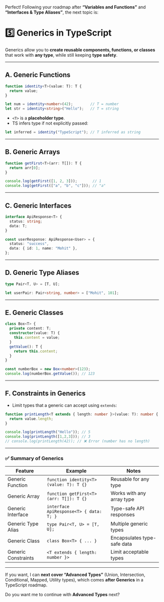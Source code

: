 Perfect! Following your roadmap after **“Variables and Functions”** and **“Interfaces & Type Aliases”**, the next topic is:

# **5️⃣ Generics in TypeScript**

Generics allow you to **create reusable components, functions, or classes** that work with **any type**, while still keeping **type safety**.

---

## **A. Generic Functions**

```ts
function identity<T>(value: T): T {
  return value;
}

let num = identity<number>(42);        // T = number
let str = identity<string>("Hello");   // T = string
```

* `<T>` is a **placeholder type**.
* TS infers type if not explicitly passed:

```ts
let inferred = identity("TypeScript"); // T inferred as string
```

---

## **B. Generic Arrays**

```ts
function getFirst<T>(arr: T[]): T {
  return arr[0];
}

console.log(getFirst([1, 2, 3]));       // 1
console.log(getFirst(["a", "b", "c"])); // "a"
```

---

## **C. Generic Interfaces**

```ts
interface ApiResponse<T> {
  status: string;
  data: T;
}

const userResponse: ApiResponse<User> = {
  status: "success",
  data: { id: 1, name: "Mohit" },
};
```

---

## **D. Generic Type Aliases**

```ts
type Pair<T, U> = [T, U];

let userPair: Pair<string, number> = ["Mohit", 101];
```

---

## **E. Generic Classes**

```ts
class Box<T> {
  private content: T;
  constructor(value: T) {
    this.content = value;
  }
  getValue(): T {
    return this.content;
  }
}

const numberBox = new Box<number>(123);
console.log(numberBox.getValue()); // 123
```

---

## **F. Constraints in Generics**

* Limit types that a generic can accept using `extends`:

```ts
function printLength<T extends { length: number }>(value: T): number {
  return value.length;
}

console.log(printLength("Hello")); // 5
console.log(printLength([1,2,3])); // 3
// console.log(printLength(42)); // ❌ Error (number has no length)
```

---

### ✅ **Summary of Generics**

| Feature             | Example                                 | Notes                       |
| ------------------- | --------------------------------------- | --------------------------- |
| Generic Function    | `function identity<T>(value: T): T {}`  | Reusable for any type       |
| Generic Array       | `function getFirst<T>(arr: T[]): T {}`  | Works with any array type   |
| Generic Interface   | `interface ApiResponse<T> { data: T; }` | Type-safe API responses     |
| Generic Type Alias  | `type Pair<T, U> = [T, U];`             | Multiple generic types      |
| Generic Class       | `class Box<T> { ... }`                  | Encapsulates type-safe data |
| Generic Constraints | `<T extends { length: number }>`        | Limit acceptable types      |

---

If you want, I can **next cover “Advanced Types”** (Union, Intersection, Conditional, Mapped, Utility types), which comes **after Generics** in a TypeScript roadmap.

Do you want me to continue with **Advanced Types** next?
